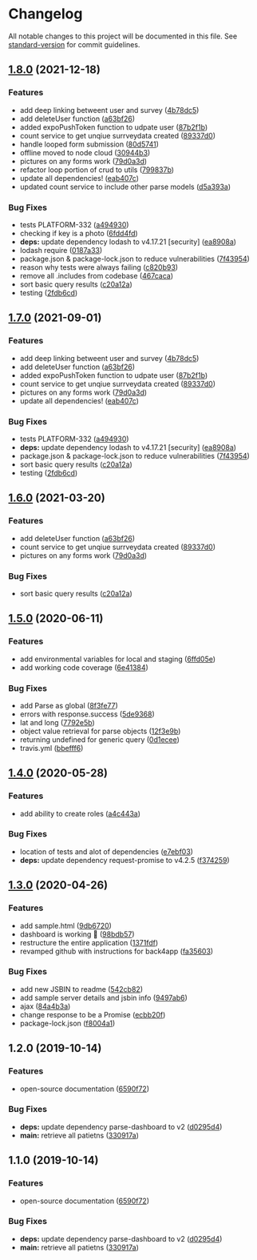 # Changelog

All notable changes to this project will be documented in this file. See [standard-version](https://github.com/conventional-changelog/standard-version) for commit guidelines.

## [1.8.0](https://github.com/hopetambala/puente-node-cloudcode/compare/v1.5.0...v1.8.0) (2021-12-18)


### Features

* add deep linking betweent user and survey ([4b78dc5](https://github.com/hopetambala/puente-node-cloudcode/commit/4b78dc5213ffae6d65f751c47054153488cf63df))
* add deleteUser function ([a63bf26](https://github.com/hopetambala/puente-node-cloudcode/commit/a63bf26b32b3986e1c3844324001bf49c7cfe9b7))
* added expoPushToken function to udpate user ([87b2f1b](https://github.com/hopetambala/puente-node-cloudcode/commit/87b2f1b2a0415b5872ee541d7b23ae6273458a11))
* count service to get unqiue surrveydata created ([89337d0](https://github.com/hopetambala/puente-node-cloudcode/commit/89337d0bfa0b65c7b138afce978143ef0069a713))
* handle looped form submission ([80d5741](https://github.com/hopetambala/puente-node-cloudcode/commit/80d5741e8b2982138ee4b877466e030822598cd7))
* offline moved to node cloud ([30944b3](https://github.com/hopetambala/puente-node-cloudcode/commit/30944b3ca3536ef04763f77f6514d76eaba1ac20))
* pictures on any forms work ([79d0a3d](https://github.com/hopetambala/puente-node-cloudcode/commit/79d0a3d0dc9a0954e68549523c5806dd6a1ce37d))
* refactor loop portion of crud to utils ([799837b](https://github.com/hopetambala/puente-node-cloudcode/commit/799837b1cf1354f394ee643e3c36d3dbb9016335))
* update all dependencies! ([eab407c](https://github.com/hopetambala/puente-node-cloudcode/commit/eab407c0a9332736d906c3ecbf1bc99be119897e))
* updated count service to include other parse models ([d5a393a](https://github.com/hopetambala/puente-node-cloudcode/commit/d5a393acd84708fc8559e5d91ecd2001d4441214))


### Bug Fixes

*  tests PLATFORM-332 ([a494930](https://github.com/hopetambala/puente-node-cloudcode/commit/a4949300a30c3aa264043acfa2b033e828762a97))
* checking if key is a photo ([6fdd4fd](https://github.com/hopetambala/puente-node-cloudcode/commit/6fdd4fdada93163489e16ad111f054fe62346f0e))
* **deps:** update dependency lodash to v4.17.21 [security] ([ea8908a](https://github.com/hopetambala/puente-node-cloudcode/commit/ea8908a6b8349b16ee55f7275d6f27bf94648881))
* lodash require ([0187a33](https://github.com/hopetambala/puente-node-cloudcode/commit/0187a337d815eb5d3af87228475089f4485fdbb2))
* package.json & package-lock.json to reduce vulnerabilities ([7f43954](https://github.com/hopetambala/puente-node-cloudcode/commit/7f4395439f3cb7b61ed005aa476817ba814dea42))
* reason why tests were always failing ([c820b93](https://github.com/hopetambala/puente-node-cloudcode/commit/c820b936dc00e4e6d17bcffd9c75f18a243ce7a3))
* remove all .includes from codebase ([467caca](https://github.com/hopetambala/puente-node-cloudcode/commit/467cacaeea27dcf64f5dcfbb4b36d11046adf3e2))
* sort basic query results ([c20a12a](https://github.com/hopetambala/puente-node-cloudcode/commit/c20a12a37debffa8edbf585b982a9e0ba8dc53be))
* testing ([2fdb6cd](https://github.com/hopetambala/puente-node-cloudcode/commit/2fdb6cd2663725b0a938573dee968fee8eae5641))

## [1.7.0](https://github.com/hopetambala/puente-node-cloudcode/compare/v1.5.0...v1.7.0) (2021-09-01)


### Features

* add deep linking betweent user and survey ([4b78dc5](https://github.com/hopetambala/puente-node-cloudcode/commit/4b78dc5213ffae6d65f751c47054153488cf63df))
* add deleteUser function ([a63bf26](https://github.com/hopetambala/puente-node-cloudcode/commit/a63bf26b32b3986e1c3844324001bf49c7cfe9b7))
* added expoPushToken function to udpate user ([87b2f1b](https://github.com/hopetambala/puente-node-cloudcode/commit/87b2f1b2a0415b5872ee541d7b23ae6273458a11))
* count service to get unqiue surrveydata created ([89337d0](https://github.com/hopetambala/puente-node-cloudcode/commit/89337d0bfa0b65c7b138afce978143ef0069a713))
* pictures on any forms work ([79d0a3d](https://github.com/hopetambala/puente-node-cloudcode/commit/79d0a3d0dc9a0954e68549523c5806dd6a1ce37d))
* update all dependencies! ([eab407c](https://github.com/hopetambala/puente-node-cloudcode/commit/eab407c0a9332736d906c3ecbf1bc99be119897e))


### Bug Fixes

*  tests PLATFORM-332 ([a494930](https://github.com/hopetambala/puente-node-cloudcode/commit/a4949300a30c3aa264043acfa2b033e828762a97))
* **deps:** update dependency lodash to v4.17.21 [security] ([ea8908a](https://github.com/hopetambala/puente-node-cloudcode/commit/ea8908a6b8349b16ee55f7275d6f27bf94648881))
* package.json & package-lock.json to reduce vulnerabilities ([7f43954](https://github.com/hopetambala/puente-node-cloudcode/commit/7f4395439f3cb7b61ed005aa476817ba814dea42))
* sort basic query results ([c20a12a](https://github.com/hopetambala/puente-node-cloudcode/commit/c20a12a37debffa8edbf585b982a9e0ba8dc53be))
* testing ([2fdb6cd](https://github.com/hopetambala/puente-node-cloudcode/commit/2fdb6cd2663725b0a938573dee968fee8eae5641))

## [1.6.0](https://github.com/hopetambala/puente-node-cloudcode/compare/v1.5.0...v1.6.0) (2021-03-20)


### Features

* add deleteUser function ([a63bf26](https://github.com/hopetambala/puente-node-cloudcode/commit/a63bf26b32b3986e1c3844324001bf49c7cfe9b7))
* count service to get unqiue surrveydata created ([89337d0](https://github.com/hopetambala/puente-node-cloudcode/commit/89337d0bfa0b65c7b138afce978143ef0069a713))
* pictures on any forms work ([79d0a3d](https://github.com/hopetambala/puente-node-cloudcode/commit/79d0a3d0dc9a0954e68549523c5806dd6a1ce37d))


### Bug Fixes

* sort basic query results ([c20a12a](https://github.com/hopetambala/puente-node-cloudcode/commit/c20a12a37debffa8edbf585b982a9e0ba8dc53be))

## [1.5.0](https://github.com/hopetambala/puente-node-cloudcode/compare/v1.4.0...v1.5.0) (2020-06-11)


### Features

* add environmental variables for local and staging ([6ffd05e](https://github.com/hopetambala/puente-node-cloudcode/commit/6ffd05e3092ddac80b7c1c8def8fcc1cbfd2cd51))
* add working code coverage ([6e41384](https://github.com/hopetambala/puente-node-cloudcode/commit/6e41384295452513404a7bc4660640a3b3d46347))


### Bug Fixes

* add Parse as global ([8f3fe77](https://github.com/hopetambala/puente-node-cloudcode/commit/8f3fe7727c8efd0a53c12add9cadf3d43407a395))
* errors with response.success ([5de9368](https://github.com/hopetambala/puente-node-cloudcode/commit/5de93682a6ebac32c2a7431e7b892db39a0bc266))
* lat and long ([7792e5b](https://github.com/hopetambala/puente-node-cloudcode/commit/7792e5b700d1f59313110e52c853a47bdaec4254))
* object value retrieval for parse objects ([12f3e9b](https://github.com/hopetambala/puente-node-cloudcode/commit/12f3e9bf77af91ca359a43d47329d36453a2b027))
* returning undefined for generic query ([0d1ecee](https://github.com/hopetambala/puente-node-cloudcode/commit/0d1ecee2cd17a965b3ddafee926ee531ea6881a5))
* travis.yml ([bbefff6](https://github.com/hopetambala/puente-node-cloudcode/commit/bbefff66c56de1ac08ae78eff253db8341fbeb5f))

## [1.4.0](https://github.com/hopetambala/puente-node-cloudcode/compare/v1.3.0...v1.4.0) (2020-05-28)


### Features

* add ability to create roles ([a4c443a](https://github.com/hopetambala/puente-node-cloudcode/commit/a4c443aeed98442f09224f376ee93d2991fa5181))


### Bug Fixes

* location of tests and alot of dependencies ([e7ebf03](https://github.com/hopetambala/puente-node-cloudcode/commit/e7ebf0395cc17aecab50f1b5a33c4faf3c7ee40d))
* **deps:** update dependency request-promise to v4.2.5 ([f374259](https://github.com/hopetambala/puente-node-cloudcode/commit/f3742594df8f172693bd276cce3a2450393de67a))

## [1.3.0](https://github.com/hopetambala/puente-node-cloudcode/compare/v1.2.0...v1.3.0) (2020-04-26)


### Features

* add sample.html ([9db6720](https://github.com/hopetambala/puente-node-cloudcode/commit/9db6720e003261815ba518adf73feb2fe6f29021))
* dashboard is working :confetti_ball: ([98bdb57](https://github.com/hopetambala/puente-node-cloudcode/commit/98bdb5709130411c6d7547e846c4b33e873622b8))
* restructure the entire application ([1371fdf](https://github.com/hopetambala/puente-node-cloudcode/commit/1371fdff2ff89b34fcbd0d4764dde0bd4a07ba6b))
* revamped github with instructions for back4app ([fa35603](https://github.com/hopetambala/puente-node-cloudcode/commit/fa35603f8ba9ae4230da823af5e07241fc3b8b14))


### Bug Fixes

* add new JSBIN to readme ([542cb82](https://github.com/hopetambala/puente-node-cloudcode/commit/542cb8250ce43702474e79d79e11d573a6022ffb))
* add sample server details and jsbin info ([9497ab6](https://github.com/hopetambala/puente-node-cloudcode/commit/9497ab65a3877b10e4abb4dfd4a3a3af13d5673b))
* ajax ([84a4b3a](https://github.com/hopetambala/puente-node-cloudcode/commit/84a4b3ac399256e7b390e5c272f338576ab0c31a))
* change response to be a Promise ([ecbb20f](https://github.com/hopetambala/puente-node-cloudcode/commit/ecbb20f4ed120e5116f561c2cff4f6a57b58aa6a))
* package-lock.json ([f8004a1](https://github.com/hopetambala/puente-node-cloudcode/commit/f8004a159dbdeab4505a1edf357a508662155b3e))

## 1.2.0 (2019-10-14)


### Features

* open-source documentation ([6590f72](https://github.com/hopetambala/puente-node-cloudcode/commit/6590f726720081c7d1f27f8f53f7d6f66187f8bc))


### Bug Fixes

* **deps:** update dependency parse-dashboard to v2 ([d0295d4](https://github.com/hopetambala/puente-node-cloudcode/commit/d0295d4861bb99d3852917e09971a39aeef6f869))
* **main:** retrieve all patietns ([330917a](https://github.com/hopetambala/puente-node-cloudcode/commit/330917a36bf8e65297e13239c734a86bfaaea661))

## 1.1.0 (2019-10-14)


### Features

* open-source documentation ([6590f72](https://github.com/hopetambala/puente-node-cloudcode/commit/6590f726720081c7d1f27f8f53f7d6f66187f8bc))


### Bug Fixes

* **deps:** update dependency parse-dashboard to v2 ([d0295d4](https://github.com/hopetambala/puente-node-cloudcode/commit/d0295d4861bb99d3852917e09971a39aeef6f869))
* **main:** retrieve all patietns ([330917a](https://github.com/hopetambala/puente-node-cloudcode/commit/330917a36bf8e65297e13239c734a86bfaaea661))
